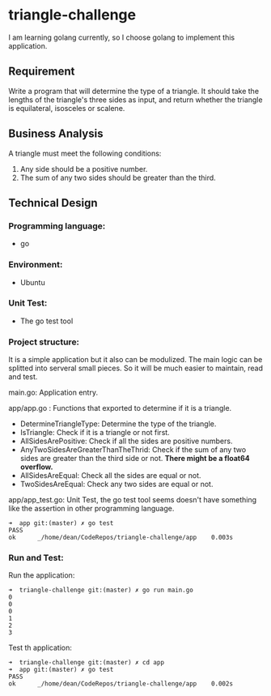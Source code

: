 # triangle-challenge
I am learning golang currently, so I choose golang to implement this application.

## Requirement
Write a program that will determine the type of a triangle. It should take the lengths of the triangle's three sides as input, and return whether the triangle is equilateral, isosceles or scalene.

## Business Analysis
A triangle must meet the following conditions:
1. Any side should be a positive number.
2. The sum of any two sides should be greater than the third.

## Technical Design
### Programming language:
* go
### Environment:
* Ubuntu
### Unit Test:
* The go test tool
### Project structure:
It is a simple application but it also can be modulized. The main logic can be splitted into serveral small pieces.
So it will be much easier to maintain, read and test.

main.go: Application entry.

app/app.go : Functions that exported to determine if it is a triangle.
* DetermineTriangleType: Determine the type of the triangle.
* IsTriangle: Check if it is a triangle or not first.
* AllSidesArePositive: Check if all the sides are positive numbers.
* AnyTwoSidesAreGreaterThanTheThrid: Check if the sum of any two sides are greater than the third side or not. **There might be a float64 overflow.**
* AllSidesAreEqual: Check all the sides are equal or not.
* TwoSidesAreEqual: Check any two sides are equal or not.

app/app_test.go: Unit Test, the go test tool seems doesn't have something like the assertion in other programming language.
```
➜  app git:(master) ✗ go test
PASS
ok  	_/home/dean/CodeRepos/triangle-challenge/app	0.003s
```

### Run and Test:
Run the application:
```
➜  triangle-challenge git:(master) ✗ go run main.go
0
0
0
1
2
3
```
Test th application:
```
➜  triangle-challenge git:(master) ✗ cd app
➜  app git:(master) ✗ go test 
PASS
ok  	_/home/dean/CodeRepos/triangle-challenge/app	0.002s
```


